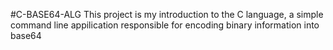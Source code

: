 #C-BASE64-ALG
This project is my introduction to the C language, a simple command line 
appilication responsible for encoding binary information into base64
